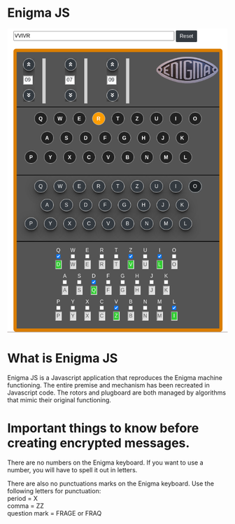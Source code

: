 # Enigma JS
![The Enigma JS app](images/enigma-js.png)

# What is Enigma JS
Enigma JS is a Javascript application that reproduces the Enigma machine functioning.
The entire premise and mechanism has been recreated in Javascript code. 
The rotors and plugboard are both managed by algorithms that mimic their original functioning.

# Important things to know before creating encrypted messages.
There are no numbers on the Enigma keyboard. If you want to use a number, you will have to spell it out in letters.  

There are also no punctuations marks on the Enigma keyboard. Use the following letters for punctuation:  
period = X  
comma = ZZ  
question mark = FRAGE or FRAQ  
